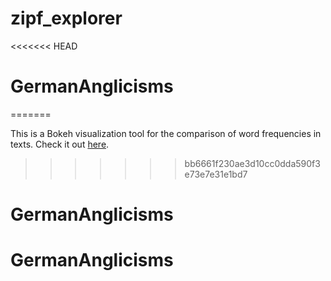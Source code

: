 # zipf_explorer
<<<<<<< HEAD
# GermanAnglicisms
=======

This is a Bokeh visualization tool for the comparison of word frequencies in texts. Check it out [here](https://zipfexplorer.herokuapp.com). 
>>>>>>> bb6661f230ae3d10cc0dda590f3e73e7e31e1bd7
# GermanAnglicisms
# GermanAnglicisms
